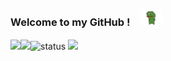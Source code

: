 ###  Welcome to my GitHub !　<img alt="GIF" src="https://github.com/suzusou/suzusou/blob/main/pepefrg-4.gif" width="7%" />

<a href="https://github.com/anuraghazra/github-readme-stats">
  <img align="left" src="https://github-readme-stats.vercel.app/api?username=suzusou&count_private=true&show_icons=true&theme=while" />
</a>

<a href="https://github.com/anuraghazra/github-readme-stats">
  <img align="left" src="https://github-readme-stats.vercel.app/api/top-langs/?username=suzusou&theme=whileshow_icons=ture" />
</a>

<img alt="status" src="https://github-profile-summary-cards.vercel.app/api/cards/profile-details?username=suzusou&theme=default" />

 <img src="https://komarev.com/ghpvc/?username=suzusou&color=lightgrey"/>
